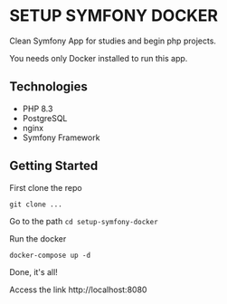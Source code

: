 # SETUP SYMFONY DOCKER

Clean Symfony App for studies and begin php projects.

You needs only Docker installed to run this app.

## Technologies

- PHP 8.3
- PostgreSQL
- nginx
- Symfony Framework

## Getting Started

First clone the repo

`git clone ...`

Go to the path 
`cd setup-symfony-docker`

Run the docker

`docker-compose up -d`

Done, it's all!

Access the link http://localhost:8080